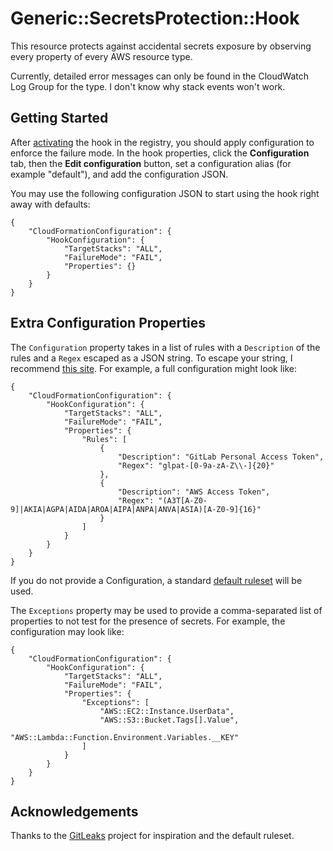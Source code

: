 # Generic::SecretsProtection::Hook

This resource protects against accidental secrets exposure by observing every property of every AWS resource type.

Currently, detailed error messages can only be found in the CloudWatch Log Group for the type. I don't know why stack events won't work.

## Getting Started

After [activating](https://aws.amazon.com/blogs/mt/proactively-keep-resources-secure-and-compliant-with-aws-cloudformation-hooks/) the hook in the registry, you should apply configuration to enforce the failure mode. In the hook properties, click the **Configuration** tab, then the **Edit configuration** button, set a configuration alias (for example "default"), and add the configuration JSON.

You may use the following configuration JSON to start using the hook right away with defaults:

```
{
    "CloudFormationConfiguration": {
        "HookConfiguration": {
            "TargetStacks": "ALL",
            "FailureMode": "FAIL",
            "Properties": {}
        }
    }
}
```

## Extra Configuration Properties

The `Configuration` property takes in a list of rules with a `Description` of the rules and a `Regex` escaped as a JSON string. To escape your string, I recommend [this site](https://www.freeformatter.com/json-escape.html). For example, a full configuration might look like:

```
{
    "CloudFormationConfiguration": {
        "HookConfiguration": {
            "TargetStacks": "ALL",
            "FailureMode": "FAIL",
            "Properties": {
                "Rules": [
                    {
                        "Description": "GitLab Personal Access Token",
                        "Regex": "glpat-[0-9a-zA-Z\\-]{20}"
                    },
                    {
                        "Description": "AWS Access Token",
                        "Regex": "(A3T[A-Z0-9]|AKIA|AGPA|AIDA|AROA|AIPA|ANPA|ANVA|ASIA)[A-Z0-9]{16}"
                    }
                ]
            }
        }
    }
}
```

If you do not provide a Configuration, a standard [default ruleset](https://github.com/iann0036/cfn-hooks/blob/main/Generic-SecretsProtection-Hook/src/generic_secretsprotection_hook/handlers.py#L56) will be used.

The `Exceptions` property may be used to provide a comma-separated list of properties to not test for the presence of secrets. For example, the configuration may look like:

```
{
    "CloudFormationConfiguration": {
        "HookConfiguration": {
            "TargetStacks": "ALL",
            "FailureMode": "FAIL",
            "Properties": {
                "Exceptions": [
                    "AWS::EC2::Instance.UserData",
                    "AWS::S3::Bucket.Tags[].Value",
                    "AWS::Lambda::Function.Environment.Variables.__KEY"
                ]
            }
        }
    }
}
```

## Acknowledgements

Thanks to the [GitLeaks](https://github.com/zricethezav/gitleaks) project for inspiration and the default ruleset.
